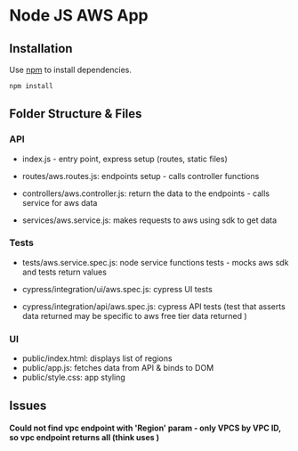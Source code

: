 # Node JS AWS App

## Installation

Use [npm](https://www.npmjs.com/) to install dependencies.

```bash
npm install
```

## Folder Structure & Files

### API

- index.js - entry point, express setup (routes, static files)

- routes/aws.routes.js: endpoints setup - calls controller functions

- controllers/aws.controller.js: return the data to the endpoints - calls service for aws data

- services/aws.service.js: makes requests to aws using sdk to get data

### Tests

- tests/aws.service.spec.js: node service functions tests - mocks aws sdk and tests return values

- cypress/integration/ui/aws.spec.js: cypress UI tests

- cypress/integration/api/aws.spec.js: cypress API tests (test that asserts data returned may be specific to aws free tier data returned )

### UI

- public/index.html: displays list of regions
- public/app.js: fetches data from API & binds to DOM
- public/style.css: app styling

## Issues

#### Could not find vpc endpoint with 'Region' param - only VPCS by VPC ID, so vpc endpoint returns all (think uses )
